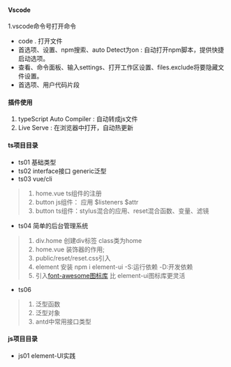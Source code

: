 #### Vscode
1.vscode命令号打开命令
- code .  打开文件
- 首选项、设置、npm搜索、auto Detect为on : 自动打开npm脚本，提供快捷启动选项。
- 查看、命令面板、输入settings、打开工作区设置、files.exclude将要隐藏文件设置。
- 首选项、用户代码片段
#### 插件使用
1. typeScript Auto Compiler : 自动转成js文件
2. Live Serve : 在浏览器中打开，自动热更新
#### ts项目目录
+  ts01 基础类型
+  ts02 interface接口  generic泛型
+  ts03 vue/cli
  > 1. home.vue ts组件的注册
  > 2. button js组件： 应用 $listeners $attr
  > 3. button ts组件：stylus混合的应用、reset混合函数、变量、滤镜
+  ts04 简单的后台管理系统
  > 1. div.home 创建div标签 class类为home
  > 2. home.vue 装饰器的作用;
  > 3. public/reset/reset.css引入
  > 4. element 安装  npm i element-ui -S:运行依赖  -D:开发依赖
  > 5. 引入[font-awesome图标库](http://www.fontawesome.com.cn/) 比 element-ui图标库更灵活 
+  ts06
  > 1. 泛型函数
  > 2. 泛型对象
  > 3. antd中常用接口类型



#### js项目目录
+ js01 element-UI实践